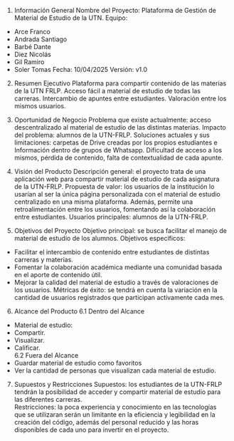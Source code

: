 1. Información General
Nombre del Proyecto: Plataforma de Gestión de Material de Estudio de la UTN.
Equipo:
-	Arce Franco 
-	Andrada Santiago
-	Barbé Dante
-	Diez Nicolás
-	Gil Ramiro
-	Soler Tomas
Fecha: 10/04/2025
Versión: v1.0

2. Resumen Ejecutivo
Plataforma para compartir contenido de las materias de la UTN FRLP. Acceso fácil a material de estudio de todas las carreras. Intercambio de apuntes entre estudiantes. Valoración entre los mismos usuarios.

3. Oportunidad de Negocio
Problema que existe actualmente: acceso descentralizado al material de estudio de las distintas materias.
Impacto del problema: alumnos de la UTN-FRLP.
Soluciones actuales y sus limitaciones: carpetas de Drive creadas por los propios estudiantes e Información dentro de grupos de Whatsapp. Dificultad de acceso a los mismos, pérdida de contenido, falta de contextualidad de cada apunte.

4. Visión del Producto
Descripción general: el proyecto trata de una aplicación web para compartir
material de estudio de cada asignatura de la UTN-FRLP.
Propuesta de valor: los usuarios de la institución lo usarían al ser la única página personalizada con el material de estudio centralizado en una misma plataforma. Además, permite una retroalimentación entre los usuarios, fomentando así la colaboración entre estudiantes.
Usuarios principales: alumnos de la UTN-FRLP.

5. Objetivos del Proyecto
Objetivo principal: se busca facilitar el manejo de material de estudio de los
alumnos.
Objetivos específicos:
-  Facilitar el intercambio de contenido entre estudiantes de distintas carreras y materias.
-  Fomentar la colaboración académica mediante una comunidad basada en el aporte de contenido útil.
-  Mejorar la calidad del material de estudio a través de valoraciones de los usuarios.
Métricas de éxito: se tendrá en cuenta la variación en la cantidad de usuarios registrados que participan activamente cada mes.

6. Alcance del Producto 
6.1 Dentro del Alcance 
-  Material de estudio: 
-  Compartir. 
-  Visualizar. 
-  Calificar.  
6.2 Fuera del Alcance 
-  Guardar material de estudio como favoritos 
-  Ver la cantidad de personas que visualizan cada material de estudio.

7. Supuestos y Restricciones 
Supuestos: los estudiantes de la UTN-FRLP tendrán la posibilidad de acceder y 
compartir material de estudio para las diferentes carreras.  
Restricciones: la poca experiencia y conocimiento en las tecnologías que se 
utilizaran serán un limitante en la eficiencia y legibilidad en la creación del código, 
además del personal reducido y las horas disponibles de cada uno para invertir en 
el proyecto. 

